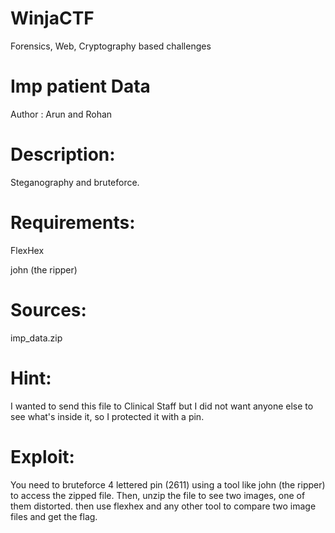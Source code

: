 # WinjaCTF
Forensics, Web, Cryptography based challenges

# Imp patient Data

Author : Arun and Rohan

# Description: 
Steganography and bruteforce.

# Requirements:
FlexHex

john (the ripper)

# Sources:
imp_data.zip

# Hint:
I wanted to send this file to Clinical Staff but I did not want anyone else to see what's inside it, so I protected it with a pin.


# Exploit:
You need to bruteforce 4 lettered pin (2611) using a tool like john (the ripper) to access the zipped file. Then, unzip the file to see two images, one of them distorted. then use flexhex and any other tool to compare two image files and get the flag.
